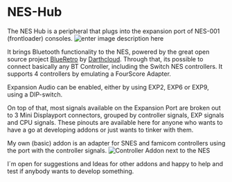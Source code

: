 # NES-Hub

The NES Hub is a peripheral that plugs into the expansion port of NES-001 (frontloader) consoles.
![enter image description here](https://cdn11.bigcommerce.com/s-l8hbi0olq7/images/stencil/1280x1280/products/604/3056/nes-port-filled__02367.1728469936.jpg?c=2)

It brings Bluetooth functionality to the NES, powered by the great open source project [BlueRetro](https://github.com/darthcloud/BlueRetro) by [Darthcloud](https://x.com/darthcloud64).
Through that, its possible to connect basically any BT Controller, including the Switch NES controllers. It supports 4 controllers by emulating a FourScore Adapter.

Expansion Audio can be enabled, either by using EXP2, EXP6 or EXP9, using a DIP-switch.

On top of that, most signals available on the Expansion Port are broken out to 3 Mini Displayport connectors, grouped by controller signals, EXP signals and CPU signals. These pinouts are available here for anyone who wants to have a go at developing addons or just wants to tinker with them.

My own (basic) addon is an adapter for SNES and famicom controllers using the port with the controller signals.
![Controller Addon next to the NES](https://cdn11.bigcommerce.com/s-l8hbi0olq7/images/stencil/1280x1280/products/603/3049/nes-side__20521.1728470128.jpg?c=2)

I´m open for suggestions and Ideas for other addons and happy to help and test if anybody wants to develop something.
